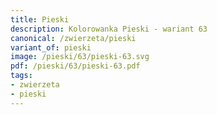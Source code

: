 ```yaml
---
title: Pieski
description: Kolorowanka Pieski - wariant 63
canonical: /zwierzeta/pieski
variant_of: pieski
image: /pieski/63/pieski-63.svg
pdf: /pieski/63/pieski-63.pdf
tags:
- zwierzeta
- pieski
---
```

